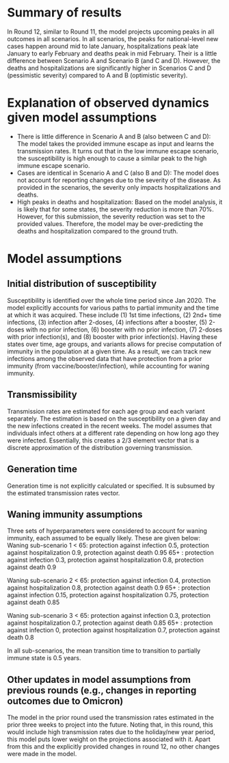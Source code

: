 # Summary of results
In Round 12, similar to Round 11, the model projects upcoming peaks in all outcomes in all scenarios. In all scenarios, the peaks for national-level new cases happen around mid to late January,
hospitalizations peak late January to early February and deaths peak in mid February.
Their is a little difference between Scenario A and Scenario B (and C and D). However, the deaths and hospitalizations are significantly higher in Scenarios C and D (pessimistic severity) compared to A and B (optimistic severity).

# Explanation of observed dynamics given model assumptions
- There is little difference in Scenario A and B (also between C and D): The model takes the provided immune escape as input and learns the transmission rates. 
It turns out that in the low immune escape scenario, the susceptibility is high enough to cause a similar peak to the high immune escape scenario.
- Cases are identical in Scenario A and C (also B and D): The model does not account for reporting changes due to the severity of the disease. 
As provided in the scenarios, the severity only impacts hospitalizations and deaths.
- High peaks in deaths and hospitalization: Based on the model analysis, it is likely that for some states, the severity reduction is more than 70%. However, for this submission,
the severity reduction was set to the provided values. Therefore, the model may be over-predicting the deaths and hospitalization compared to the ground truth.

# Model assumptions
## Initial distribution of susceptibility
Susceptibility is identified over the whole time period since Jan 2020. The model explicitly accounts for various paths to partial immunity and the time at which it was acquired. 
These include (1) 1st time infections, (2) 2nd+ time infections, (3) infection after 2-doses, (4) infections after a booster, (5) 2-doses with no prior infection, 
(6) booster with no prior infection, (7) 2-doses with prior infection(s), and (8) booster with prior infection(s). 
Having these states over time, age groups, and variants allows for precise computation of immunity in the population at a given time. 
As a result, we can track new infections among the observed data that have protection from a prior immunity (from vaccine/booster/infection), while accounting for waning immunity.

## Transmissibility
Transmission rates are estimated for each age group and each variant separately. The estimation is based on the susceptibility on a given day and the new infections created in the recent weeks.
The model assumes that individuals infect others at a different rate depending on how long ago they were infected. Essentially, this creates a 2/3 element vector that is a 
discrete approximation of the distribution governing transmission.

## Generation time
Generation time is not explicitly calculated or specified. It is subsumed by the estimated transmission rates vector.

## Waning immunity assumptions
Three sets of hyperparameters were considered to account for waning immunity, each assumed to be equally likely. These are given below:
Waning sub-scenario 1
< 65: protection against infection 0.5, protection against hospitalization 0.9, protection against death 0.95
65+ : protection against infection 0.3, protection against hospitalization 0.8, protection against death 0.9

Waning sub-scenario 2
< 65: protection against infection 0.4, protection against hospitalization 0.8, protection against death 0.9
65+ : protection against infection 0.15, protection against hospitalization 0.75, protection against death 0.85

Waning sub-scenario 3
< 65: protection against infection 0.3, protection against hospitalization 0.7, protection against death 0.85
65+ : protection against infection 0, protection against hospitalization 0.7, protection against death 0.8

In all sub-scenarios, the mean transition time to transition to partially immune state is 0.5 years.

## Other updates in model assumptions from previous rounds (e.g., changes in reporting outcomes due to Omicron)
The model in the prior round used the transmission rates estimated in the prior three weeks to project into the future. 
Noting that, in this round, this would include high transmission rates due to the holiday/new year period, this model puts lower weight on the projections associated with it.
Apart from this and the explicitly provided changes in round 12, no other changes were made in the model.
